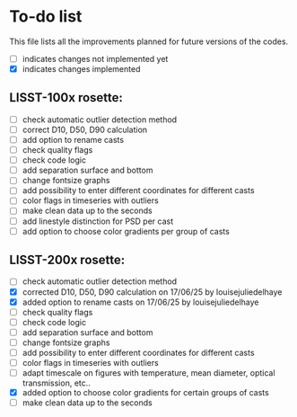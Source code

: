 # To-do list 

This file lists all the improvements planned for future versions of the codes. 
- [ ] indicates changes not implemented yet
- [x] indicates changes implemented

## LISST-100x rosette:
- [ ] check automatic outlier detection method
- [ ] correct D10, D50, D90 calculation
- [ ] add option to rename casts
- [ ] check quality flags
- [ ] check code logic
- [ ] add separation surface and bottom
- [ ] change fontsize graphs
- [ ] add possibility to enter different coordinates for different casts
- [ ] color flags in timeseries with outliers
- [ ] make clean data up to the seconds
- [ ] add linestyle distinction for PSD per cast
- [ ] add option to choose color gradients per group of casts

## LISST-200x rosette:
- [ ] check automatic outlier detection method
- [x] corrected D10, D50, D90 calculation on 17/06/25 by louisejuliedelhaye
- [x] added option to rename casts on 17/06/25 by louisejuliedelhaye
- [ ] check quality flags
- [ ] check code logic
- [ ] add separation surface and bottom
- [ ] change fontsize graphs
- [ ] add possibility to enter different coordinates for different casts
- [ ] color flags in timeseries with outliers
- [ ] adapt timescale on figures with temperature, mean diameter, optical transmission, etc..
- [x] added option to choose color gradients for certain groups of casts
- [ ] make clean data up to the seconds
